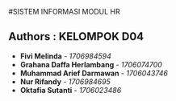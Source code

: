 #SISTEM INFORMASI MODUL HR
## Authors : KELOMPOK D04
* **Fivi Melinda** - *1706984594*
* **Grahana Daffa Herlambang** - *1706074700*
* **Muhammad Arief Darmawan** - *1706043746*
* **Nur Rifandy** - *1706984695*
* **Oktafia Sutanti** - *1706023486*
